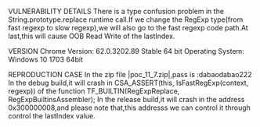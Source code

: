 VULNERABILITY DETAILS
There is a type confusion problem in the String.prototype.replace runtime call.If we change the RegExp type(from fast regexp to slow regexp),we will also go to the fast regexp code path.At last,this will cause OOB Read Write of the lastIndex.

VERSION
Chrome Version: 62.0.3202.89 Stable 64 bit
Operating System:  Windows 10 1703 64bit

REPRODUCTION CASE
In the zip file |poc_11_7.zip|,pass is :dabaodabao222
In the debug build,it will crash in CSA_ASSERT(this, IsFastRegExp(context, regexp)) of the function TF_BUILTIN(RegExpReplace, RegExpBuiltinsAssembler);
In the release build,it will crash in the address 0x300000008,and please note that,this addresss we can control it through control the lastIndex value.
